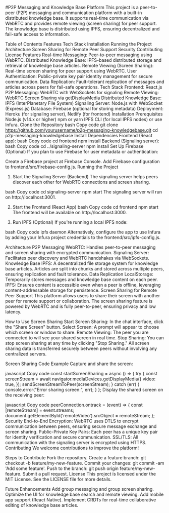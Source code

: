 #P2P Messaging and Knowledge Base Platform
This project is a peer-to-peer (P2P) messaging and communication platform with a built-in distributed knowledge base. It supports real-time communication via WebRTC and provides remote viewing (screen sharing) for peer support. The knowledge base is distributed using IPFS, ensuring decentralized and fail-safe access to information.

Table of Contents
Features
Tech Stack
Installation
Running the Project
Architecture
Screen Sharing for Remote Peer Support
Security
Contributing
License
Features
Real-time Messaging: Peer-to-peer messaging using WebRTC.
Distributed Knowledge Base: IPFS-based distributed storage and retrieval of knowledge base articles.
Remote Viewing (Screen Sharing): Real-time screen sharing for peer support using WebRTC.
User Authentication: Public-private key pair identity management for secure communication.
Data Replication: Fault-tolerant replication of messages and articles across peers for fail-safe operations.
Tech Stack
Frontend: React.js
P2P Messaging: WebRTC with WebSockets for signaling
Remote Viewing: WebRTC Screen Sharing via getDisplayMedia
Distributed Knowledge Base: IPFS (InterPlanetary File System)
Signaling Server: Node.js with WebSocket (Express.js)
Database: Firebase (optional for storing metadata)
Deployment: Heroku (for signaling server), Netlify (for frontend)
Installation
Prerequisites
Node.js (v14.x or higher)
npm or yarn
IPFS CLI (for local IPFS nodes) or use Infura.
Clone the Repository
bash
Copy code
git clone https://github.com/yourusername/p2p-messaging-knowledgebase.git
cd p2p-messaging-knowledgebase
Install Dependencies
Frontend (React app):
bash
Copy code
cd frontend
npm install
Backend (Signaling server):
bash
Copy code
cd ../signaling-server
npm install
Set Up Firebase (Optional)
If you plan to use Firebase for user metadata or authentication:

Create a Firebase project at Firebase Console.
Add Firebase configuration to frontend/src/firebase-config.js.
Running the Project
1. Start the Signaling Server (Backend)
The signaling server helps peers discover each other for WebRTC connections and screen sharing.

bash
Copy code
cd signaling-server
npm start
The signaling server will run on http://localhost:3001.

2. Start the Frontend (React App)
bash
Copy code
cd frontend
npm start
The frontend will be available on http://localhost:3000.

3. Run IPFS (Optional)
If you're running a local IPFS node:

bash
Copy code
ipfs daemon
Alternatively, configure the app to use Infura by adding your Infura project credentials to the frontend/src/ipfs-config.js.

Architecture
P2P Messaging
WebRTC: Handles peer-to-peer messaging and screen sharing with encrypted communication.
Signaling Server: Facilitates peer discovery and WebRTC handshakes via WebSockets.
Knowledge Base
IPFS: A decentralized file storage system for knowledge base articles. Articles are split into chunks and stored across multiple peers, ensuring replication and fault tolerance.
Data Replication
LocalStorage: Temporarily stores messages and knowledge base content on each peer.
IPFS: Ensures content is accessible even when a peer is offline, leveraging content-addressable storage for persistence.
Screen Sharing for Remote Peer Support
This platform allows users to share their screen with another peer for remote support or collaboration. The screen sharing feature is powered by WebRTC and is fully peer-to-peer, ensuring privacy and low latency.

How to Use Screen Sharing
Start Screen Sharing: In the chat interface, click the "Share Screen" button.
Select Screen: A prompt will appear to choose which screen or window to share.
Remote Viewing: The peer you are connected to will see your shared screen in real time.
Stop Sharing: You can stop screen sharing at any time by clicking "Stop Sharing."
All screen sharing data is transferred securely between peers without involving any centralized servers.

Screen Sharing Code Example
Capture and share the screen:

javascript
Copy code
const startScreenSharing = async () => {
    try {
        const screenStream = await navigator.mediaDevices.getDisplayMedia({
            video: true,
        });
        sendScreenStreamToPeer(screenStream);
    } catch (err) {
        console.error("Error sharing screen:", err);
    }
};
Display the shared screen on the receiving peer:

javascript
Copy code
peerConnection.ontrack = (event) => {
    const [remoteStream] = event.streams;
    document.getElementById('remoteVideo').srcObject = remoteStream;
};
Security
End-to-End Encryption: WebRTC uses DTLS to encrypt communication between peers, ensuring secure message exchange and screen sharing.
Public-Private Key Pairs: Each peer has a unique key pair for identity verification and secure communication.
SSL/TLS: All communication with the signaling server is encrypted using HTTPS.
Contributing
We welcome contributions to improve the platform!

Steps to Contribute
Fork the repository.
Create a feature branch: git checkout -b feature/my-new-feature.
Commit your changes: git commit -am 'Add some feature'.
Push to the branch: git push origin feature/my-new-feature.
Submit a pull request.
License
This project is licensed under the MIT License. See the LICENSE file for more details.

Future Enhancements
Add group messaging and group screen sharing.
Optimize the UI for knowledge base search and remote viewing.
Add mobile app support (React Native).
Implement CRDTs for real-time collaborative editing of knowledge base articles.

